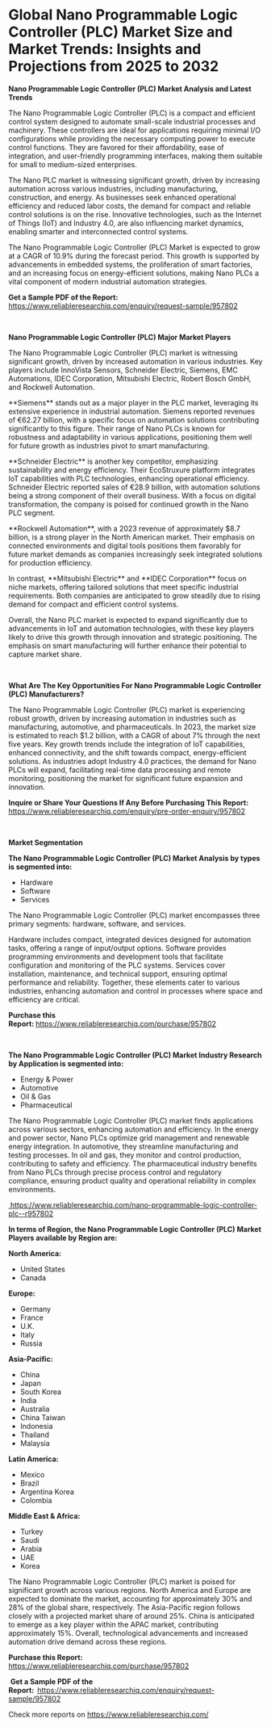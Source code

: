 <p><h1>Global Nano Programmable Logic Controller (PLC) Market Size and Market Trends: Insights and Projections from 2025 to 2032</h1></p><p><strong>Nano Programmable Logic Controller (PLC) Market Analysis and Latest Trends</strong></p>
<p><p>The Nano Programmable Logic Controller (PLC) is a compact and efficient control system designed to automate small-scale industrial processes and machinery. These controllers are ideal for applications requiring minimal I/O configurations while providing the necessary computing power to execute control functions. They are favored for their affordability, ease of integration, and user-friendly programming interfaces, making them suitable for small to medium-sized enterprises.</p><p>The Nano PLC market is witnessing significant growth, driven by increasing automation across various industries, including manufacturing, construction, and energy. As businesses seek enhanced operational efficiency and reduced labor costs, the demand for compact and reliable control solutions is on the rise. Innovative technologies, such as the Internet of Things (IoT) and Industry 4.0, are also influencing market dynamics, enabling smarter and interconnected control systems.</p><p>The Nano Programmable Logic Controller (PLC) Market is expected to grow at a CAGR of 10.9% during the forecast period. This growth is supported by advancements in embedded systems, the proliferation of smart factories, and an increasing focus on energy-efficient solutions, making Nano PLCs a vital component of modern industrial automation strategies.</p></p>
<p><strong>Get a Sample PDF of the Report:&nbsp;</strong> <a href="https://www.reliableresearchiq.com/enquiry/request-sample/957802?utm_campaign=2580&utm_medium=2&utm_source=Github&utm_content=ia&utm_term=21032025&utm_id=nano-programmable-logic-controller-plc">https://www.reliableresearchiq.com/enquiry/request-sample/957802</a></p>
<p>&nbsp;</p>
<p><strong>Nano Programmable Logic Controller (PLC) Major Market Players</strong></p>
<p><p>The Nano Programmable Logic Controller (PLC) market is witnessing significant growth, driven by increased automation in various industries. Key players include InnoVista Sensors, Schneider Electric, Siemens, EMC Automations, IDEC Corporation, Mitsubishi Electric, Robert Bosch GmbH, and Rockwell Automation.</p><p>**Siemens** stands out as a major player in the PLC market, leveraging its extensive experience in industrial automation. Siemens reported revenues of €62.27 billion, with a specific focus on automation solutions contributing significantly to this figure. Their range of Nano PLCs is known for robustness and adaptability in various applications, positioning them well for future growth as industries pivot to smart manufacturing.</p><p>**Schneider Electric** is another key competitor, emphasizing sustainability and energy efficiency. Their EcoStruxure platform integrates IoT capabilities with PLC technologies, enhancing operational efficiency. Schneider Electric reported sales of €28.9 billion, with automation solutions being a strong component of their overall business. With a focus on digital transformation, the company is poised for continued growth in the Nano PLC segment.</p><p>**Rockwell Automation**, with a 2023 revenue of approximately $8.7 billion, is a strong player in the North American market. Their emphasis on connected environments and digital tools positions them favorably for future market demands as companies increasingly seek integrated solutions for production efficiency.</p><p>In contrast, **Mitsubishi Electric** and **IDEC Corporation** focus on niche markets, offering tailored solutions that meet specific industrial requirements. Both companies are anticipated to grow steadily due to rising demand for compact and efficient control systems.</p><p>Overall, the Nano PLC market is expected to expand significantly due to advancements in IoT and automation technologies, with these key players likely to drive this growth through innovation and strategic positioning. The emphasis on smart manufacturing will further enhance their potential to capture market share.</p></p>
<p>&nbsp;</p>
<p><strong>What Are The Key Opportunities For Nano Programmable Logic Controller (PLC) Manufacturers?</strong></p>
<p><p>The Nano Programmable Logic Controller (PLC) market is experiencing robust growth, driven by increasing automation in industries such as manufacturing, automotive, and pharmaceuticals. In 2023, the market size is estimated to reach $1.2 billion, with a CAGR of about 7% through the next five years. Key growth trends include the integration of IoT capabilities, enhanced connectivity, and the shift towards compact, energy-efficient solutions. As industries adopt Industry 4.0 practices, the demand for Nano PLCs will expand, facilitating real-time data processing and remote monitoring, positioning the market for significant future expansion and innovation.</p></p>
<p><strong>Inquire or Share Your Questions If Any Before Purchasing This Report:</strong> <a href="https://www.reliableresearchiq.com/enquiry/pre-order-enquiry/957802?utm_campaign=2580&utm_medium=2&utm_source=Github&utm_content=ia&utm_term=21032025&utm_id=nano-programmable-logic-controller-plc">https://www.reliableresearchiq.com/enquiry/pre-order-enquiry/957802</a></p>
<p>&nbsp;</p>
<p><strong>Market Segmentation</strong></p>
<p><strong>The Nano Programmable Logic Controller (PLC) Market Analysis by types is segmented into:</strong></p>
<p><ul><li>Hardware</li><li>Software</li><li>Services</li></ul></p>
<p><p>The Nano Programmable Logic Controller (PLC) market encompasses three primary segments: hardware, software, and services. </p><p>Hardware includes compact, integrated devices designed for automation tasks, offering a range of input/output options. Software provides programming environments and development tools that facilitate configuration and monitoring of the PLC systems. Services cover installation, maintenance, and technical support, ensuring optimal performance and reliability. Together, these elements cater to various industries, enhancing automation and control in processes where space and efficiency are critical.</p></p>
<p><strong>Purchase this Report:&nbsp;</strong><a href="https://www.reliableresearchiq.com/purchase/957802?utm_campaign=2580&utm_medium=2&utm_source=Github&utm_content=ia&utm_term=21032025&utm_id=nano-programmable-logic-controller-plc">https://www.reliableresearchiq.com/purchase/957802</a></p>
<p>&nbsp;</p>
<p><strong>The Nano Programmable Logic Controller (PLC) Market Industry Research by Application is segmented into:</strong></p>
<p><ul><li>Energy & Power</li><li>Automotive</li><li>Oil & Gas</li><li>Pharmaceutical</li></ul></p>
<p><p>The Nano Programmable Logic Controller (PLC) market finds applications across various sectors, enhancing automation and efficiency. In the energy and power sector, Nano PLCs optimize grid management and renewable energy integration. In automotive, they streamline manufacturing and testing processes. In oil and gas, they monitor and control production, contributing to safety and efficiency. The pharmaceutical industry benefits from Nano PLCs through precise process control and regulatory compliance, ensuring product quality and operational reliability in complex environments.</p></p>
<p><a href="https://www.reliableresearchiq.com/nano-programmable-logic-controller-plc--r957802?utm_campaign=2580&utm_medium=2&utm_source=Github&utm_content=ia&utm_term=21032025&utm_id=nano-programmable-logic-controller-plc">&nbsp;https://www.reliableresearchiq.com/nano-programmable-logic-controller-plc--r957802</a></p>
<p><strong>In terms of Region, the Nano Programmable Logic Controller (PLC) Market Players available by Region are:</strong></p>
<p>
    <p> <strong> North America: </strong>
        <ul>
            <li>United States</li>
            <li>Canada</li>
        </ul>
        </p> 
    <p> <strong> Europe: </strong>
        <ul>
            <li>Germany</li>
            <li>France</li>
            <li>U.K.</li>
            <li>Italy</li>
            <li>Russia</li>
        </ul>
        </p> 
    <p> <strong> Asia-Pacific: </strong>
        <ul>
            <li>China</li>
            <li>Japan</li>
            <li>South Korea</li>
            <li>India</li>
            <li>Australia</li>
            <li>China Taiwan</li>
            <li>Indonesia</li>
            <li>Thailand</li>
            <li>Malaysia</li>
        </ul>
        </p> 
    <p> <strong> Latin America: </strong>
        <ul>
            <li>Mexico</li>
            <li>Brazil</li>
            <li>Argentina Korea</li>
            <li>Colombia</li>
        </ul>
        </p> 
    <p> <strong> Middle East & Africa: </strong>
        <ul>
            <li>Turkey</li>
            <li>Saudi</li>
            <li>Arabia</li>
            <li>UAE</li>
            <li>Korea</li>
        </ul>
    </p>
    </p>
<p><p>The Nano Programmable Logic Controller (PLC) market is poised for significant growth across various regions. North America and Europe are expected to dominate the market, accounting for approximately 30% and 28% of the global share, respectively. The Asia-Pacific region follows closely with a projected market share of around 25%. China is anticipated to emerge as a key player within the APAC market, contributing approximately 15%. Overall, technological advancements and increased automation drive demand across these regions.</p></p>
<p><strong>Purchase this Report: </strong><a href="https://www.reliableresearchiq.com/purchase/957802?utm_campaign=2580&utm_medium=2&utm_source=Github&utm_content=ia&utm_term=21032025&utm_id=nano-programmable-logic-controller-plc">https://www.reliableresearchiq.com/purchase/957802</a></p>
<p>&nbsp;<strong>Get a Sample PDF of the Report:&nbsp;&nbsp;</strong><a href="https://www.reliableresearchiq.com/enquiry/request-sample/957802?utm_campaign=2580&utm_medium=2&utm_source=Github&utm_content=ia&utm_term=21032025&utm_id=nano-programmable-logic-controller-plc">https://www.reliableresearchiq.com/enquiry/request-sample/957802</a></p>
<p><strong></strong></p>
<p>Check more reports on <a href="https://www.reliableresearchiq.com/?utm_campaign=2580&utm_medium=2&utm_source=Github&utm_content=ia&utm_term=21032025&utm_id=nano-programmable-logic-controller-plc">https://www.reliableresearchiq.com/</a></p>